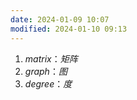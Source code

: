 ```yaml
---
date: 2024-01-09 10:07
modified: 2024-01-10 09:13
---
```


1. *matrix*：*矩阵*
2. *graph*：*图*
3. *degree*：*度*
